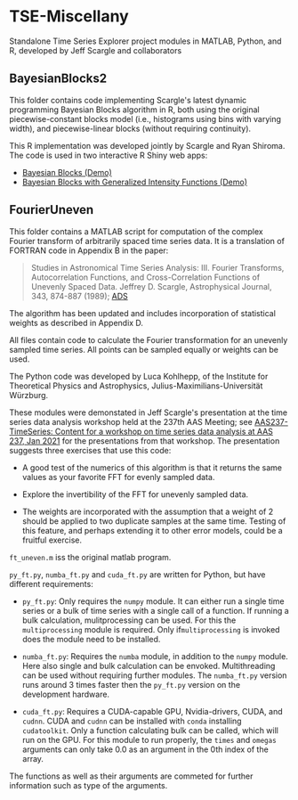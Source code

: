 # TSE-Miscellany
Standalone Time Series Explorer project modules in MATLAB, Python, and R, developed by Jeff Scargle and collaborators

## BayesianBlocks2

This folder contains code implementing Scargle's latest dynamic programming Bayesian Blocks algorithm in R, both using the original piecewise-constant blocks model (i.e., histograms using bins with varying width), and piecewise-linear blocks (without requiring continuity).

This R implementation was developed jointly by Scargle and Ryan Shiroma. The code is used in two interactive R Shiny web apps:

* [Bayesian Blocks (Demo)](https://rshiroma.shinyapps.io/bayesian_blocks/)
* [Bayesian Blocks with Generalized Intensity Functions (Demo)](https://rshiroma.shinyapps.io/bayesianblocks/)



## FourierUneven

This folder contains a MATLAB script
for computation of the complex Fourier transform of arbitrarily spaced
time series data. It is a translation of FORTRAN code in Appendix B in the paper:

> Studies in Astronomical Time Series Analysis:
> III. Fourier Transforms, Autocorrelation Functions,
> and Cross-Correlation Functions of Unevenly Spaced Data.
> Jeffrey D. Scargle, Astrophysical Journal, 343, 874-887 (1989); [ADS](https://ui.adsabs.harvard.edu/abs/1989ApJ...343..874S/abstract)

The algorithm has been updated and includes incorporation of statistical weights
as described in Appendix D.

All files contain code to calculate the Fourier transformation
for an unevenly sampled time series. All points can be sampled equally or weights can be used. 

The Python code was developed by Luca Kohlhepp, of the
Institute for Theoretical Physics and Astrophysics, Julius-Maximilians-Universität Würzburg.

These modules were demonstated in Jeff Scargle's presentation at the time series data analysis workshop held at the 237th AAS Meeting; see [AAS237-TimeSeries: Content for a workshop on time series data analysis at AAS 237, Jan 2021](https://github.com/tloredo/AAS237-TimeSeries) for the presentations from that workshop. The presentation suggests three exercises that use this code:

* A good test of the numerics of this algorithm is that it returns
  the same values as your favorite FFT for evenly sampled data.  

* Explore the invertibility of the FFT for unevenly sampled data.

* The weights are incorporated with the assumption that a weight
  of 2 should be applied to two duplicate samples at the same time.
  Testing of this feature, and perhaps extending it to other error 
  models, could be a fruitful exercise.

`ft_uneven.m` iss the original matlab program.

`py_ft.py`, `numba_ft.py` and `cuda_ft.py` are written for Python, 
but have different requirements:

* `py_ft.py`:
  Only requires the `numpy` module. It can either run a single time 
  series or a bulk of time series with a single call of a function.
  If running a bulk calculation, mulitprocessing can be used. 
  For this the `multiprocessing` module is required. 
  Only if`multiprocessing` is invoked does the module need to be installed.

* `numba_ft.py`:
  Requires the `numba` module, in addition to the `numpy` module. 
  Here also single and bulk calculation can be envoked.
  Multithreading can be used without requiring further modules. 
  The `numba_ft.py` version runs around 3 times faster then the `py_ft.py` version on the development hardware.

* `cuda_ft.py`:
  Requires a CUDA-capable GPU, Nvidia-drivers, CUDA, and `cudnn`. 
  CUDA and `cudnn` can be installed with `conda` installing `cudatoolkit`. 
  Only a function calculating bulk can be called, which will run on the GPU.
  For this module to run properly, the `times` and `omegas` arguments 
  can only take 0.0 as an argument in the 0th index of the array. 

The functions as well as their arguments are commeted for further information such as type of the arguments. 

